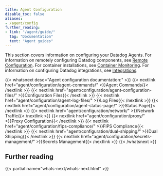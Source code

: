 ```yaml
---
title: Agent Configuration
disable_toc: false
aliases:
- /agent/config
further_reading:
- link: "/agent/guide/"
  tag: "Documentation"
  text: "Agent guides"
---
```


This section covers information on configuring your Datadog Agents. For information on remotely configuring Datadog components, see [Remote Configuration][1]. For container installations, see [Container Monitoring][2]. For information on configuring Datadog integrations, see [Integrations][3].

{{< whatsnext desc="Agent configuration documentation:" >}}
    {{< nextlink href="agent/configuration/agent-commands/" >}}Agent Commands{{< /nextlink >}}
    {{< nextlink href="agent/configuration/agent-configuration-files/" >}}Configuration Files{{< /nextlink >}}
    {{< nextlink href="agent/configuration/agent-log-files/" >}}Log Files{{< /nextlink >}}
    {{< nextlink href="agent/configuration/agent-status-page/" >}}Status Page{{< /nextlink >}}
    {{< nextlink href="agent/configuration/network/" >}}Network Traffic{{< /nextlink >}}
    {{< nextlink href="agent/configuration/proxy/" >}}Proxy Configuration{{< /nextlink >}}
    {{< nextlink href="agent/configuration/fips-compliance/" >}}FIPS Compliance{{< /nextlink >}}
    {{< nextlink href="agent/configuration/dual-shipping/" >}}Dual Shipping{{< /nextlink >}}
    {{< nextlink href="agent/configuration/secrets-management/" >}}Secrets Management{{< /nextlink >}}
{{< /whatsnext >}}

## Further reading

{{< partial name="whats-next/whats-next.html" >}}

[1]: /remote_configuration
[2]: /containers/
[3]: /integrations/